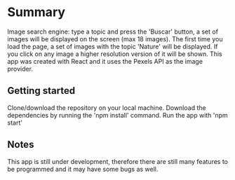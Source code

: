 # Summary
Image search engine: type a topic and press the 'Buscar' button, a set of images will be displayed on the screen (max 18 images).
The first time you load the page, a set of images with the topic 'Nature' will be displayed.
If you click on any image a higher resolution version of it will be shown.
This app was created with React and it uses the Pexels API as the image provider.

## Getting started
Clone/download the repository on your local machine.
Download the dependencies by running the 'npm install' command.
Run the app with 'npm start'

## Notes
This app is still under development, therefore there are still many features to be programmed and it may have some bugs as well.